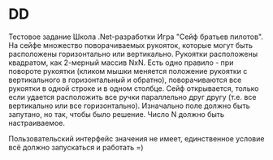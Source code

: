 # DD
Тестовое задание
Школа .Net-разработки
Игра "Сейф братьев пилотов".
На сейфе множество поворачиваемых рукояток, которые могут быть расположены горизонтально или вертикально. 
Рукоятки расположены квадратом, как 2-мерный массив NxN. 
Есть одно правило - при повороте рукоятки (кликом мышки меняется положение рукоятки с вертикального в горизонтальный и обратно), поворачиваются все рукоятки в одной строке и в одном столбце. 
Сейф открывается, только если удается расположить все ручки параллельно друг другу (т.е. все вертикально или все горизонтально). 
Изначально поле должно быть запутано, но так, чтобы было решение. 
Число N должно быть настраиваемое.

Пользовательский интерфейс значения не имеет, единственное условие всё должно запускаться и работать =)
